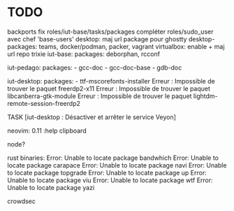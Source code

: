 # TODO

backports
fix roles/iut-base/tasks/packages
compléter roles/sudo_user avec chef 'base-users'
desktop: maj url package pour ghostty
desktop-packages: teams, docker/podman, packer, vagrant
                  virtualbox: enable + maj url repo trixie
iut-base:
  packages: deborphan, rcconf

iut-pedago:
  packages:
      - gcc-doc
      - gcc-doc-base
      - gdb-doc

iut-desktop:
  packages:
      - ttf-mscorefonts-installer
      Erreur : Impossible de trouver le paquet freerdp2-x11
      Erreur : Impossible de trouver le paquet libcanberra-gtk-module
      Erreur : Impossible de trouver le paquet lightdm-remote-session-freerdp2

TASK [iut-desktop : Désactiver et arrêter le service Veyon]

neovim:
  0.11
  :help clipboard

node?

rust binaries:
Error: Unable to locate package bandwhich
Error: Unable to locate package carapace
Error: Unable to locate package navi
Error: Unable to locate package topgrade
Error: Unable to locate package up
Error: Unable to locate package viu
Error: Unable to locate package wtf
Error: Unable to locate package yazi

crowdsec
